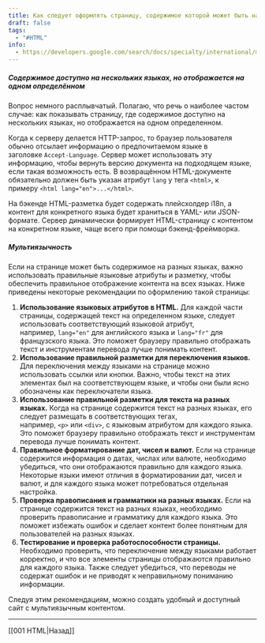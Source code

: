 ```yaml
---
title: Как следует оформлять страницу, содержимое которой может быть на разных языках?
draft: false
tags:
  - "#HTML"
info:
  - https://developers.google.com/search/docs/specialty/international/managing-multi-regional-sites?hl=ru&visit_id=638232310366109481-3792772073&rd=1
---
```

##### Содержимое доступно на нескольких языках, но отображается на одном определённом

Вопрос немного расплывчатый. Полагаю, что речь о наиболее частом случае: как показывать страницу, где содержимое доступно на нескольких языках, но отображается на одном определенном.

Когда к серверу делается HTTP-запрос, то браузер пользователя обычно отсылает информацию о предпочитаемом языке в заголовке `Accept-Language`. Сервер может использовать эту информацию, чтобы вернуть версию документа на подходящем языке, если такая возможность есть. В возвращённом HTML-документе обязательно должен быть указан атрибут `lang` у тега `<html>`, к примеру `<html lang="en">...</html>`.

На бэкенде HTML-разметка будет содержать плейсхолдер i18n, а контент для конкретного языка будет храниться в YAML- или JSON-формате. Сервер динамически формирует HTML-страницу с контентом на конкретном языке, чаще всего при помощи бэкенд-фреймворка.

##### Мультиязычность

Если на странице может быть содержимое на разных языках, важно использовать правильные языковые атрибуты и разметку, чтобы обеспечить правильное отображение контента на всех языках. Ниже приведены некоторые рекомендации по оформлению такой страницы:

1. **Использование языковых атрибутов в HTML.** Для каждой части страницы, содержащей текст на определенном языке, следует использовать соответствующий языковой атрибут, например, `lang="en"` для английского языка и `lang="fr"` для французского языка. Это поможет браузеру правильно отображать текст и инструментам перевода лучше понимать контент.
2. **Использование правильной разметки для переключения языков.** Для переключения между языками на странице можно использовать ссылки или кнопки. Важно, чтобы текст на этих элементах был на соответствующем языке, и чтобы они были ясно обозначены как переключатели языка.
3. **Использование правильной разметки для текста на разных языках.** Когда на странице содержится текст на разных языках, его следует размещать в соответствующих тегах, например, `<p>` или `<div>`, с языковым атрибутом для каждого языка. Это поможет браузеру правильно отображать текст и инструментам перевода лучше понимать контент.
4. **Правильное форматирование дат, чисел и валют.** Если на странице содержится информация о датах, числах или валюте, необходимо убедиться, что они отображаются правильно для каждого языка. Некоторые языки имеют отличия в форматировании дат, чисел и валют, и для каждого языка может потребоваться отдельная настройка.
5. **Проверка правописания и грамматики на разных языках.** Если на странице содержится текст на разных языках, необходимо проверить правописание и грамматику для каждого языка. Это поможет избежать ошибок и сделает контент более понятным для пользователей на разных языках.
6. **Тестирование и проверка работоспособности страницы.** Необходимо проверить, что переключение между языками работает корректно, и что все элементы страницы отображаются правильно для каждого языка. Также следует убедиться, что переводы не содержат ошибок и не приводят к неправильному пониманию информации.

Следуя этим рекомендациям, можно создать удобный и доступный сайт с мультиязычным контентом.

---

[[001 HTML|Назад]]